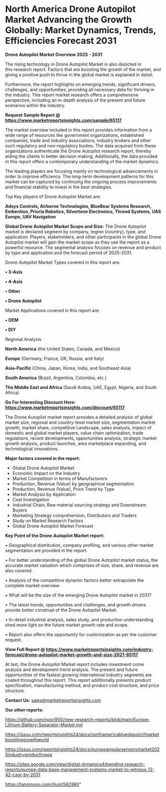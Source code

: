 # North America Drone Autopilot Market Advancing the Growth Globally: Market Dynamics, Trends, Efficiencies Forecast 2031

<Strong> Drone Autopilot Market Overview 2025 - 2031</strong>

The rising technology in Drone Autopilot Market is also depicted in this research report. Factors that are boosting the growth of the market, and giving a positive push to thrive in the global market is explained in detail.

Furthermore, the report highlights on emerging trends, significant drivers, challenges, and opportunities, providing all necessary data for thriving in the industry. This report market research offers a comprehensive perspective, including an in-depth analysis of the present and future scenarios within the industry.

<strong>Request Sample Report @ <a href=https://www.marketreportsinsights.com/sample/65117>https://www.marketreportsinsights.com/sample/65117</a></strong>

The market overview included in this report provides information from a wide range of resources like government organizations, established companies, trade and industry associations, industry brokers and other such regulatory and non-regulatory bodies. The data acquired from these organizations authenticate the Drone Autopilot research report, thereby aiding the clients in better decision making. Additionally, the data provided in this report offers a contemporary understanding of the market dynamics.

The leading players are focusing mainly on technological advancements in order to improve efficiency. The long-term development patterns for this market can be captured by continuing the ongoing process improvements and financial stability to invest in the best strategies.

Top Key players of Drone Autopilot Market are:

<strong>Adsys Controls, Airborne Technologies, BlueBear Systems Research, Embention, Prioria Robotics, Silvertone Electronics, Threod Systems, UAS Europe, UAV Navigation</strong>

<strong><b>Global Drone Autopilot Market Scope and Size:</b></strong>
The Drone Autopilot market is declared segment by company, region (country), type, and application. Players, stakeholders, and other participants in the global Drone Autopilot market will gain the market scope as they use the report as a powerful resource. The segmental analysis focuses on revenue and product by type and application and the forecast period of 2025-2031.

Drone Autopilot Market Types covered in this report are:

<strong>• 3-Axis

• 4-Axis

• Other

• Drone Autopilot</strong>

Market Applications covered in this report are:

<strong>• OEM

• DIY</strong> 

Regional Analysis

<strong>North America</strong> (the United States, Canada, and Mexico)

<strong>Europe</strong> (Germany, France, UK, Russia, and Italy)

<strong>Asia-Pacific</strong> (China, Japan, Korea, India, and Southeast Asia)

<strong>South America</strong> (Brazil, Argentina, Colombia, etc.)

<strong>The Middle East and Africa</strong> (Saudi Arabia, UAE, Egypt, Nigeria, and South Africa)

<strong>Go For Interesting Discount Here: <a href=https://www.marketreportsinsights.com/discount/65117>https://www.marketreportsinsights.com/discount/65117</a></strong>

The Drone Autopilot market report provides a detailed analysis of global market size, regional and country-level market size, segmentation market growth, market share, competitive Landscape, sales analysis, impact of domestic and global market players, value chain optimization, trade regulations, recent developments, opportunities analysis, strategic market growth analysis, product launches, area marketplace expanding, and technological innovations.

<strong><b>Major factors covered in the report:</b></strong>
<ul>
  <li>Global Drone Autopilot Market </li>
  <li>Economic Impact on the Industry</li>
  <li>Market Competition in terms of Manufacturers</li>
  <li>Production, Revenue (Value) by geographical segmentation</li>
  <li>Production, Revenue (Value), Price Trend by Type</li>
  <li>Market Analysis by Application</li>
  <li>Cost Investigation</li>
  <li>Industrial Chain, Raw material sourcing strategy and Downstream Buyers</li>
  <li>Marketing Strategy comprehension, Distributors and Traders</li>
  <li>Study on Market Research Factors</li>
  <li>Global Drone Autopilot Market Forecast</li>
</ul>

<strong><b>Key Point of the Drone Autopilot Market report:</b></strong>

• Geographical distribution, company profiling, and various other market segmentation are provided in the report.

• For better understanding of the global Drone Autopilot market status, the accurate market valuation which comprises of size, share, and revenue are also covered.

• Analysis of the competitive dynamic factors better extrapolate the complete market overview

• What will be the size of the emerging Drone Autopilot market in 2031?

• The latest trends, opportunities and challenges, and growth drivers provide better construal of the Drone Autopilot Market.

• In-detail industrial analysis, sales study, and production understanding shed more light on the future market growth rate and scope.

• Report also offers the opportunity for customization as per the customer request.

<strong><b>View Full Report @ <a href=https://www.marketreportsinsights.com/industry-forecast/drone-autopilot-market-growth-and-size-2021-65117>https://www.marketreportsinsights.com/industry-forecast/drone-autopilot-market-growth-and-size-2021-65117</a></b></strong>


At last, the Drone Autopilot Market report includes investment come analysis and development trend analysis. The present and future opportunities of the fastest growing international industry segments are coated throughout this report. This report additionally presents product specification, manufacturing method, and product cost structure, and price structure.

<strong>Contact Us:</strong>
sales@marketreportsinsights.com

<strong>Our other reports:</strong>

<a href=https://github.com/noori900/new-research-reports/blob/main/Europe-Lithium-Battery-Separator-Market.md>https://github.com/noori900/new-research-reports/blob/main/Europe-Lithium-Battery-Separator-Market.md</a>

<a href=https://issuu.com/reportsinsights24/docs/northamericablueglassircfmarketboostinggrowthworld>https://issuu.com/reportsinsights24/docs/northamericablueglassircfmarketboostinggrowthworld</a>

<a href=https://issuu.com/reportsinsights24/docs/europeangularsensorsmarket2025industryproducttypea>https://issuu.com/reportsinsights24/docs/europeangularsensorsmarket2025industryproducttypea</a>

<a href=https://sites.google.com/view/digital-dynamics4/trending-research-reports/europe-data-base-management-systems-market-to-witness-12-42-cagr-by-2031>https://sites.google.com/view/digital-dynamics4/trending-research-reports/europe-data-base-management-systems-market-to-witness-12-42-cagr-by-2031</a>

<a href=https://tanomuno.com/illust/562980>https://tanomuno.com/illust/562980</a>"
